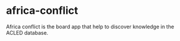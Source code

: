 # africa-conflict
Africa conflict is the board app that help to  discover knowledge in the ACLED database.
